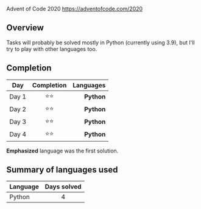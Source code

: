 Advent of Code 2020
https://adventofcode.com/2020

## Overview
Tasks will probably be solved mostly in Python (currently using 3.9), but I'll try to play with other languages too.

## Completion
| Day   | Completion | Languages |
|-------|:----------:|----------:|
| Day 1 | ⭐⭐ | **Python** |
| Day 2 | ⭐⭐ | **Python** |
| Day 3 | ⭐⭐ | **Python** |
| Day 4 | ⭐⭐ | **Python** |

**Emphasized** language was the first solution.

## Summary of languages used
| Language | Days solved |
|----------|:-----------:|
| Python   | 4 |

